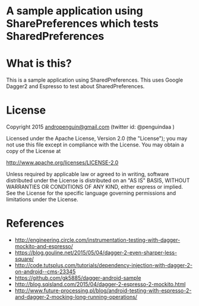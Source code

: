 # A sample application using SharePreferences which tests SharedPreferences

# What is this?

This is a sample application using SharedPreferences. This uses Google Dagger2 and Espresso to test about SharedPreferences.

# License
Copyright 2015 andropenguin@gmail.com (twitter id: @penguindaa )

Licensed under the Apache License, Version 2.0 (the "License"); you may not use this file except in compliance with the License. You may obtain a copy of the License at

 http://www.apache.org/licenses/LICENSE-2.0

Unless required by applicable law or agreed to in writing, software distributed under the License is distributed on an "AS IS" BASIS, WITHOUT WARRANTIES OR CONDITIONS OF ANY KIND, either express or implied. See the License for the specific language governing permissions and limitations under the License.

# References

* http://engineering.circle.com/instrumentation-testing-with-dagger-mockito-and-espresso/
* https://blog.gouline.net/2015/05/04/dagger-2-even-sharper-less-square/
* http://code.tutsplus.com/tutorials/dependency-injection-with-dagger-2-on-android--cms-23345
* https://github.com/gk5885/dagger-android-sample
* http://blog.sqisland.com/2015/04/dagger-2-espresso-2-mockito.html
* http://www.future-processing.pl/blog/android-testing-with-espresso-2-and-dagger-2-mocking-long-running-operations/
